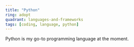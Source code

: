 ```yaml
---
title: "Python"
ring: adopt
quadrant: languages-and-frameworks
tags: [coding, language, python]
---
```


Python is my go-to programming language at the moment.
